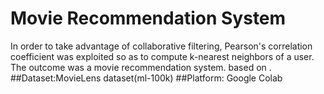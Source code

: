 # Movie Recommendation System
In order to take advantage of collaborative filtering, Pearson's correlation coefficient was exploited so as to compute k-nearest neighbors of a user. The outcome was a movie recommendation system. based on .
##Dataset:MovieLens dataset(ml-100k)
##Platform: Google Colab
